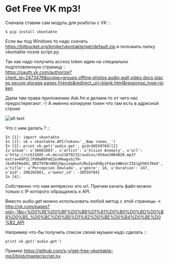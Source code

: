 Get Free VK mp3!
======================

Сначала ставим сам модуль для роаботы с VK  ::

    $ pip install vkontakte

Если вы под Windows то надо скачать https://bitbucket.org/kmike/vkontakte/get/default.zip 
и положить папку vkontakte позле script.py. 

Так как надо получить access token идем на специально подготовленную страницу :  
https://oauth.vk.com/authorize?client_id=2473476&scope=groups,offline,photos,audio,wall,video,docs,places,secure,storage,pages,friends&redirect_uri=blank.html&response_type=token

Даем там права приложению Ask.fm и делаем то от чего нас предостерегают :-) 
А именно копируем токен что там есть в адресной строке

![alt text](https://raw.github.com/s-y/get-free-vkontakte-mp3/master/screen.png "Logo Title Text 1")

Что с ним делать ? ::

    In [1]: import vkontakte
    In [2]: vk = vkontakte.API(token='__Ваш токен__')
    In [3]: print vk.get('audio.get', gid=30559784)[2]
    {u'album': u'36662883', u'artist': u'Vision Anomaly', u'url': u'http://cs521605.vk.me/u21879215/audios/45dae3064020.mp3?extra=69PZLlPd0wRRFmEZexMewgvGifH-JkxR1FHed0i_QRZf97WrHOOjHpuieqAxohJRuIpndhByzF4ae1WWsUrZIb1ghhKS7KmX', u'title': u'Percepcion Emulada', u'genre': 18, u'duration': 247, u'aid': 206202661, u'owner_id': -30559784}
    In [4]: 
Собственно что нам интересно это url. 
Причем качать файл можно только с IP которого обращались к API.

Вместо audio.get можно использовать любой метод с этой страницы -> http://vk.com/pages?oid=-1&p=%D0%9E%D0%BF%D0%B8%D1%81%D0%B0%D0%BD%D0%B8%D0%B5_%D0%BC%D0%B5%D1%82%D0%BE%D0%B4%D0%BE%D0%B2_API

Например что-бы получить список своей музыки надо сделать ::

    print vk.get('audio.get')

Пример https://github.com/s-y/get-free-vkontakte-mp3/blob/master/script.py
